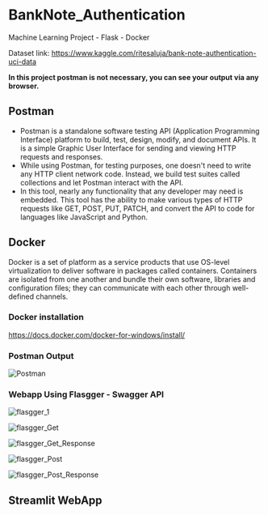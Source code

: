 # BankNote_Authentication
Machine Learning Project - Flask - Docker


Dataset link: https://www.kaggle.com/ritesaluja/bank-note-authentication-uci-data

**In this project postman is not necessary, you can see your output via any browser.**
## Postman

* Postman is a standalone software testing API (Application Programming Interface) platform to build, test, design, modify, and document APIs. It is a simple Graphic User Interface for sending and viewing HTTP requests and responses.
* While using Postman, for testing purposes, one doesn't need to write any HTTP client network code. Instead, we build test suites called collections and let Postman interact with the API.
* In this tool, nearly any functionality that any developer may need is embedded. This tool has the ability to make various types of HTTP requests like GET, POST, PUT, PATCH, and convert the API to code for languages like JavaScript and Python.

## Docker
Docker is a set of platform as a service products that use OS-level virtualization to deliver software in packages called containers. Containers are isolated from one another and bundle their own software, libraries and configuration files; they can communicate with each other through well-defined channels.

### Docker installation
https://docs.docker.com/docker-for-windows/install/

### Postman Output

![Postman](https://user-images.githubusercontent.com/62986688/117571512-7cf2f600-b0ec-11eb-875e-7a3bd2cc3ee1.png)

### Webapp Using Flasgger - Swagger API
![flasgger_1](https://user-images.githubusercontent.com/62986688/117620842-85037200-b18e-11eb-8537-bb63dc1f4a4c.png)

![flasgger_Get](https://user-images.githubusercontent.com/62986688/117620859-892f8f80-b18e-11eb-957b-c7af9c27cfec.png)

![flasgger_Get_Response](https://user-images.githubusercontent.com/62986688/117620869-8d5bad00-b18e-11eb-89e1-07b0e3ebcbf4.png)

![flasgger_Post](https://user-images.githubusercontent.com/62986688/117620883-9187ca80-b18e-11eb-8bd4-4f31520a0617.png)

![flasgger_Post_Response](https://user-images.githubusercontent.com/62986688/117620893-964c7e80-b18e-11eb-9537-55bbf4634160.png)

## Streamlit WebApp
